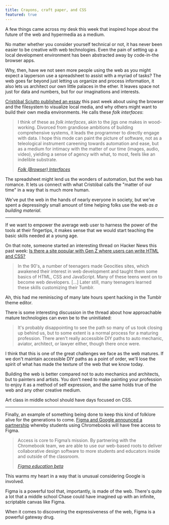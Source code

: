 ```yaml
---
title: Crayons, craft paper, and CSS
featured: true
---
```


A few things came across my desk this week that inspired hope about the future of the web and hypermedia as a medium.

No matter whether you consider yourself technical or not, it has never been easier to be creative with web technologies. Even the pain of setting up a local development environment has been abstracted away by code-in-the browser apps.

Why, then, have we not seen more people using the web as you might expect a layperson use a spreadsheet to assist with a myriad of tasks? The web goes far beyond just letting us organize and process information, it also lets us architect our own little palaces in the ether. It leaves space not just for data and numbers, but for our imaginations and interests.

[Cristóbal Sciutto published an essay](https://cristobal.space/writing/folk) this past week about using the browser and the filesystem to visualize local media, and why others might want to build their own media environments. He calls these _folk interfaces_:

> I think of these as _folk interfaces_, akin to the jigs one makes in wood-working. Divorced from grandiose ambitions of building comprehensive systems, it leads the programmer to directly engage with data. I hope this mode can paint the picture of software, not as a teleological instrument careening towards automation and ease, but as a medium for intimacy with the matter of our time (images, audio, video), yielding a sense of agency with what, to most, feels like an indelible substrate.
>
> <cite>[Folk (Browser) Interfaces](https://cristobal.space/writing/folk)</cite>

The spreadsheet might lend us the wonders of automation, but the web has romance. It lets us connect with what Cristóbal calls the "matter of our time" in a way that is much more human.

We've put the web in the hands of nearly everyone in society, but we've spent a depressingly small amount of time helping folks use the web _as a building material_.

<hr class='break' />

If we want to empower the average web user to harness the power of the tools at their fingertips, it makes sense that we would start teaching the basic skills needed at a young age.

On that note, someone started an interesting thread on Hacker News this past week: [Is there a site popular with Gen Z where users can write HTML and CSS?](https://news.ycombinator.com/item?id=31667761#31668465)

> In the 90's, a number of teenagers made Geocities sites, which awakened their interest in web development and taught them some basics of HTML, CSS and JavaScript. Many of these teens went on to become web developers. [...] Later still, many teenagers learned these skills customizing their Tumblr.

Ah, this had me reminiscing of many late hours spent hacking in the Tumblr theme editor.

There is some interesting discussion in the thread about how approachable mature technologies can even be to the uninitiated:

> It's probably disappointing to see the path so many of us took closing up behind us, but to some extent is a normal process for a maturing profession. There aren't really accessible DIY paths to auto mechanic, aviator, architect, or lawyer either, though there once were.

I think that this is one of the great challenges we face as the web matures. If we don't maintain accessible DIY paths as a point of order, we'll lose the spirit of what has made the texture of the web that we know today.

Building the web is better compared not to auto mechanics and architects, but to painters and artists. You don't need to make painting your profession to enjoy it as a method of self expression, and the same holds true of the web and any other creative medium.

Art class in middle school should have days focused on CSS.

<hr class='break' />

Finally, an example of something being done to keep this kind of folklore alive for the generations to come. [Figma and Google announced a partnership](https://www.figma.com/chromebooks) whereby students using Chromebooks will have free access to Figma.

> Access is core to Figma’s mission. By partnering with the Chromebook team, we are able to use our web-based roots to deliver collaborative design software to more students and educators inside and outside of the classroom.
>
> <cite>[Figma education beta](https://www.figma.com/chromebooks)</cite>

This warms my heart in a way that is unusual considering Google is involved.

Figma is a powerful tool that, importantly, is made of the web. There's quite a lot that a middle school Chase could have imagined up with an infinite, scriptable canvas like Figma.

When it comes to discovering the expressiveness of the web, Figma is a powerful gateway drug.
